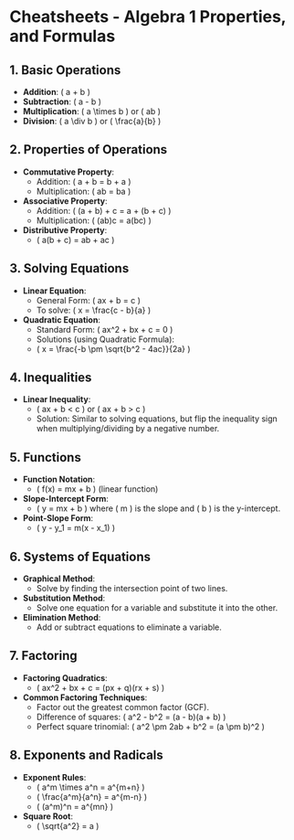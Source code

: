 # Cheatsheets - Algebra 1 Properties, and Formulas

## 1. **Basic Operations**
- **Addition**: \( a + b \)
- **Subtraction**: \( a - b \)
- **Multiplication**: \( a \times b \) or \( ab \)
- **Division**: \( a \div b \) or \( \frac{a}{b} \)

## 2. **Properties of Operations**
- **Commutative Property**:
  - Addition: \( a + b = b + a \)
  - Multiplication: \( ab = ba \)
- **Associative Property**:
  - Addition: \( (a + b) + c = a + (b + c) \)
  - Multiplication: \( (ab)c = a(bc) \)
- **Distributive Property**: 
  - \( a(b + c) = ab + ac \)

## 3. **Solving Equations**
- **Linear Equation**: 
    - General Form: \( ax + b = c \)
    - To solve: \( x = \frac{c - b}{a} \)
- **Quadratic Equation**: 
    - Standard Form: \( ax^2 + bx + c = 0 \)
    - Solutions (using Quadratic Formula): 
    - \( x = \frac{-b \pm \sqrt{b^2 - 4ac}}{2a} \)

## 4. **Inequalities**

- **Linear Inequality**: 
    - \( ax + b < c \) or \( ax + b > c \)
    - Solution: Similar to solving equations, but flip the inequality sign when multiplying/dividing by a negative number.
  
## 5. **Functions**

- **Function Notation**: 
    - \( f(x) = mx + b \) (linear function)
- **Slope-Intercept Form**: 
    - \( y = mx + b \) where \( m \) is the slope and \( b \) is the y-intercept.
- **Point-Slope Form**: 
    - \( y - y_1 = m(x - x_1) \)


## 6. **Systems of Equations**
- **Graphical Method**: 
    - Solve by finding the intersection point of two lines.
- **Substitution Method**: 
    - Solve one equation for a variable and substitute it into the other.
- **Elimination Method**: 
    - Add or subtract equations to eliminate a variable.

## 7. **Factoring**
- **Factoring Quadratics**: 
  - \( ax^2 + bx + c = (px + q)(rx + s) \)
- **Common Factoring Techniques**:
    - Factor out the greatest common factor (GCF).
    - Difference of squares: \( a^2 - b^2 = (a - b)(a + b) \)
    - Perfect square trinomial: \( a^2 \pm 2ab + b^2 = (a \pm b)^2 \)

## 8. **Exponents and Radicals**
- **Exponent Rules**:
    - \( a^m \times a^n = a^{m+n} \)
    - \( \frac{a^m}{a^n} = a^{m-n} \)
    - \( (a^m)^n = a^{mn} \)
- **Square Root**: 
    - \( \sqrt{a^2} = a \)